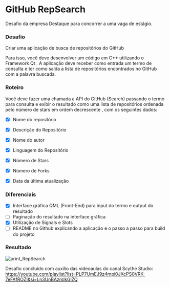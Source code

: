 # GitHub RepSearch
Desafio da empresa Destaque para concorrer a uma vaga de estágio.

### Desafio
   Criar uma aplicação de busca de repositórios do GitHub 
  <p>Para isso, você deve desenvolver um código em C++ utilizando o Framework Qt . A aplicação deve receber como entrada um termo de consulta e ter como saída a lista de repositórios encontrados no GitHub com a palavra buscada.</p>


### Roteiro
  Você deve fazer uma chamada a API do GitHub (Search) passando o termo para consulta e exibir o resultado como uma lista de repositórios ordenada pelo número de stars em ordem decrescente , com os seguintes dados: 
  - [x] Nome do repositório 
  - [x] Descrição do Repositório 
  - [x] Nome do autor 
  - [x] Linguagem do Repositório 
  - [x] Número de Stars 
  - [x] Número de Forks 
  - [x] Data da última atualização


### Diferenciais
  - [x] Interface gráfica QML (Front-End) para input do termo e output do resultado 
  - [ ] Paginação do resultado na interface gráfica 
  - [x] Utilização de Signals e Slots 
  - [ ]  README no Github explicando a aplicação e o passo a passo para build do projeto

### Resultado

![print_RepSearch](https://github.com/augustograbe/Desafio_Destaque/assets/67308025/b4d95bc7-13e3-4ed0-9de5-37dfa58cb04a)

Desafio concluido com auxilio das videoaulas do canal Scythe Studio:
https://youtube.com/playlist?list=PLP7UmEJ9z4mpi0JXcPS0VRK-7eFAfROZI&si=Ln3UnBAzrsIkGlZQ
